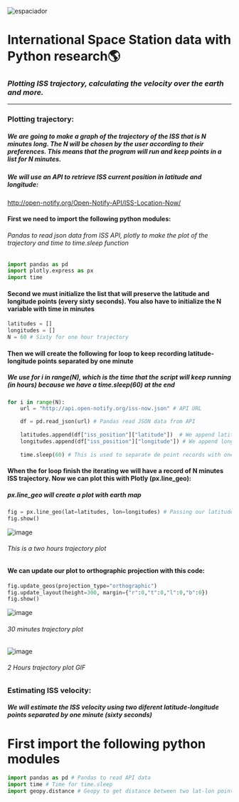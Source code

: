 ![espaciador](https://i.imgur.com/ugx3vyl.jpg)

# International Space Station data with Python research:earth_americas:

### _Plotting ISS trajectory, calculating the velocity over the earth and more._

---

### **Plotting trajectory:**
##### _We are going to make a graph of the trajectory of the ISS that is N minutes long. The N will be chosen by the user according to their preferences. This means that the program will run and keep points in a list for N minutes._

##### We will use an API to retrieve ISS current position in latitude and longitude:
http://open-notify.org/Open-Notify-API/ISS-Location-Now/



#### First we need to import the following python modules:
###### _Pandas to read json data from ISS API, plotly to make the plot of the trajectory and time to time.sleep function_
```py
import pandas as pd
import plotly.express as px
import time
```

#### Second we must initialize the list that will preserve the latitude and longitude points (every sixty seconds). You also have to initialize the N variable with time in minutes


```py
latitudes = []
longitudes = []
N = 60 # Sixty for one hour trajectory
```

#### Then we will create the following for loop to keep recording latitude-longitude points separated by one minute
##### _We use for i in range(N), which is the time that the script will keep running (in hours) because we have a time.sleep(60) at the end_


```py
for i in range(N):  
    url = "http://api.open-notify.org/iss-now.json" # API URL

    df = pd.read_json(url) # Pandas read JSON data from API
    
    latitudes.append(df["iss_position"]["latitude"])  # We append latitude ISS position to latitudes list
    longitudes.append(df["iss_position"]["longitude"]) # We append longitude ISS position to longitudes list
    
    time.sleep(60) # This is used to separate de point records with one minute
```

#### When the for loop finish the iterating we will have a record of N minutes ISS trajectory. Now we can plot this with Plotly (px.line_geo):
##### _px.line_geo will create a plot with earth map_
```py
fig = px.line_geo(lat=latitudes, lon=longitudes) # Passing our latitudes and longitudes list as parameter
fig.show()  
```
![image](https://user-images.githubusercontent.com/80207106/137491882-9f2c82f2-f68c-4d84-833e-49baa44bdbc1.png)
###### _This is a two hours trajectory plot_

#### We can update our plot to orthographic projection with this code:
```py
fig.update_geos(projection_type="orthographic")
fig.update_layout(height=300, margin={"r":0,"t":0,"l":0,"b":0})
fig.show()  
```
![image](https://user-images.githubusercontent.com/80207106/137492413-bb3b060d-f560-4956-a321-66e56e4d7a6b.png)
###### _30 minutes trajectory plot_

![image](https://i.imgur.com/BtMkiG6.gif)

###### _2 Hours trajectory plot GIF_

### **Estimating ISS velocity:**

##### _We will estimate the ISS velocity using two diferent latitude-longitude points separated by one minute (sixty seconds)_


# First import the following python modules

```py
import pandas as pd # Pandas to read API data
import time # Time for time.sleep
import geopy.distance # Geopy to get distance between two lat-lon points
```
